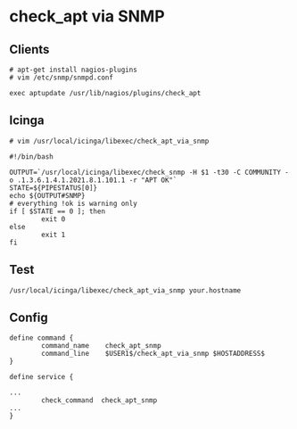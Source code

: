 # check_apt via SNMP

## Clients

```
# apt-get install nagios-plugins
# vim /etc/snmp/snmpd.conf
```

```
exec aptupdate /usr/lib/nagios/plugins/check_apt
```

## Icinga

```
# vim /usr/local/icinga/libexec/check_apt_via_snmp

#!/bin/bash

OUTPUT=`/usr/local/icinga/libexec/check_snmp -H $1 -t30 -C COMMUNITY -o .1.3.6.1.4.1.2021.8.1.101.1 -r "APT OK"`
STATE=${PIPESTATUS[0]}
echo ${OUTPUT#SNMP}
# everything !ok is warning only
if [ $STATE == 0 ]; then
        exit 0
else
        exit 1
fi
```

## Test
`/usr/local/icinga/libexec/check_apt_via_snmp your.hostname`

## Config

```
define command {
        command_name    check_apt_snmp
        command_line    $USER1$/check_apt_via_snmp $HOSTADDRESS$
}
```

```
define service {

...
        check_command  check_apt_snmp
...
}
```
